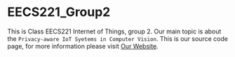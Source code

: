 # EECS221_Group2
This is Class EECS221 Internet of Things, group 2. Our main topic is about the `Privacy-aware IoT Syetems in Computer Vision`.
This is our source code page, for more information please visit [Our Website](https://sites.google.com/view/eecs221group2/home).
